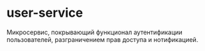# user-service
Микросервис, покрывающий функционал аутентификации пользователей, разграничением прав доступа и нотификацией.
